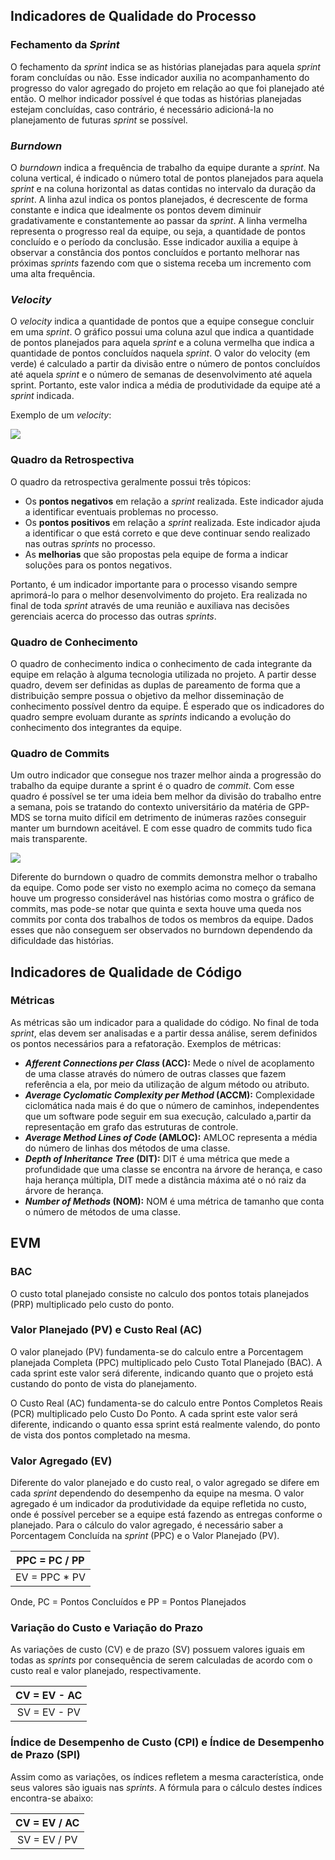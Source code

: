 ## Indicadores de Qualidade do Processo

### Fechamento da _Sprint_

O fechamento da <i>sprint</i> indica se as histórias planejadas para aquela <i>sprint</i> foram concluídas ou não. Esse indicador auxilia no acompanhamento do progresso do valor agregado do projeto em relação ao que foi planejado até então. O melhor indicador possível é que todas as histórias planejadas estejam concluídas, caso contrário, é necessário adicioná-la no planejamento de futuras <i>sprint</i> se possível.  

### _Burndown_

O <i>burndown</i> indica a frequência de trabalho da equipe durante a <i>sprint</i>. Na coluna vertical, é indicado o número total de pontos planejados para aquela <i>sprint</i> e na coluna horizontal as datas contidas no intervalo da duração da <i>sprint</i>. A linha azul indica os pontos planejados, é decrescente de forma constante e indica que idealmente os pontos devem diminuir gradativamente e constantemente ao passar da <i>sprint</i>. A linha vermelha representa o progresso real da equipe, ou seja, a quantidade de pontos concluído e o período da conclusão. Esse indicador auxilia a equipe à observar a constância dos pontos concluídos e portanto melhorar nas próximas <i>sprints</i> fazendo com que o sistema receba um incremento com uma alta frequência.  

### _Velocity_

O <i>velocity</i> indica a quantidade de pontos que a equipe consegue concluir em uma <i>sprint</i>. O gráfico possui uma coluna azul que indica a quantidade de pontos planejados para aquela <i>sprint</i> e a coluna vermelha que indica a quantidade de pontos concluídos naquela <i>sprint</i>. O valor do velocity (em verde) é calculado a partir da divisão entre o número de pontos concluídos até aquela <i>sprint</i> e o número de semanas de desenvolvimento até aquela sprint. Portanto, este valor indica a média de produtividade da equipe até a <i>sprint</i> indicada.  

Exemplo de um <i>velocity</i>:

![](https://raw.githubusercontent.com/wiki/fga-gpp-mds/00-Disciplina/img/velocity-exemplo.png)

### Quadro da Retrospectiva

O quadro da retrospectiva geralmente possui três tópicos:

* Os **pontos negativos** em relação a <i>sprint</i> realizada. Este indicador ajuda a identificar eventuais problemas no processo.
* Os **pontos positivos** em relação a <i>sprint</i> realizada. Este indicador ajuda a identificar o que está correto e que deve continuar sendo realizado nas outras <i>sprints</i> no processo.
* As **melhorias** que são propostas pela equipe de forma a indicar soluções para os pontos negativos.

Portanto, é um indicador importante para o processo visando sempre aprimorá-lo para o melhor desenvolvimento do projeto. Era realizada no final de toda <i>sprint</i> através de uma reunião e auxiliava nas decisões gerenciais acerca do processo das outras <i>sprints</i>.  

### Quadro de Conhecimento

O quadro de conhecimento indica o conhecimento de cada integrante da equipe em relação à alguma tecnologia utilizada no projeto. A partir desse quadro, devem ser definidas as duplas de pareamento de forma que a distribuição sempre possua o objetivo da melhor disseminação de conhecimento possível dentro da equipe. É esperado que os indicadores do quadro sempre evoluam durante as <i>sprints</i> indicando a evolução do conhecimento dos integrantes da equipe.  

### Quadro de Commits

Um outro indicador que consegue nos trazer melhor ainda a progressão do trabalho da equipe durante a sprint é o quadro de <i>commit</i>. Com esse quadro é possível se ter uma ideia bem melhor da divisão do trabalho entre a semana, pois se tratando do contexto universitário da matéria de GPP-MDS se torna muito difícil em detrimento de inúmeras razões conseguir manter um burndown aceitável. E com esse quadro de commits tudo fica mais transparente.  

![](https://raw.githubusercontent.com/wiki/fga-gpp-mds/2017.2-Receituario-Medico/imagens/sprint_07/commits.png)

Diferente do burndown o quadro de commits demonstra melhor o trabalho da equipe. Como pode ser visto no exemplo acima no começo da semana houve um progresso considerável nas histórias como mostra o gráfico de commits, mas pode-se notar que quinta e sexta houve uma queda nos commits por conta dos trabalhos de todos os membros da equipe. Dados esses que não conseguem ser observados no burndown dependendo da dificuldade das histórias.  

## Indicadores de Qualidade de Código

### Métricas

As métricas são um indicador para a qualidade do código. No final de toda <i>sprint</i>, elas devem ser analisadas e a partir dessa análise, serem definidos os pontos necessários para a refatoração. Exemplos de métricas:  

* **_Afferent Connections per Class_ (ACC):** Mede o nível de acoplamento de uma classe através do número de outras classes que fazem referência a ela, por meio da utilização de algum método ou atributo.
* **_Average Cyclomatic Complexity per Method_ (ACCM):** Complexidade ciclomática nada mais é do que o número de caminhos, independentes que um software pode seguir em sua execução, calculado a,partir da representação em grafo das estruturas de controle.
* **_Average Method Lines of Code_ (AMLOC):** AMLOC representa a média do número de linhas dos métodos de uma classe.
* **_Depth of Inheritance Tree_ (DIT):** DIT é uma métrica que mede a profundidade que uma classe se encontra na árvore de herança, e caso haja herança múltipla, DIT mede a distância máxima até o nó raiz da árvore de herança.
* **_Number of Methods_ (NOM):** NOM é uma métrica de tamanho que conta o número de métodos de uma classe.

## EVM

### BAC
O custo total planejado consiste no calculo dos pontos totais planejados (PRP) multiplicado pelo custo do ponto.  

### Valor Planejado (PV) e Custo Real (AC)

O valor planejado (PV) fundamenta-se do calculo entre a Porcentagem planejada Completa (PPC) multiplicado pelo Custo Total Planejado (BAC). A cada sprint este valor será diferente, indicando quanto que o projeto está custando do ponto de vista do planejamento.  

O Custo Real (AC) fundamenta-se do calculo entre Pontos Completos Reais (PCR) multiplicado pelo Custo Do Ponto. A cada sprint este valor será diferente, indicando o quanto essa sprint está realmente valendo, do ponto de vista dos pontos completado na mesma.  

### Valor Agregado (EV)

Diferente do valor planejado e do custo real, o valor agregado se difere em cada <i>sprint</i> dependendo do desempenho da equipe na mesma. O valor agregado é um indicador da produtividade da equipe refletida no custo, onde é possível perceber se a equipe está fazendo as entregas conforme o planejado. Para o cálculo do valor agregado, é necessário saber a Porcentagem Concluída na <i>sprint</i> (PPC) e o Valor Planejado (PV).  

| PPC = PC / PP |
|---------------|
| EV = PPC * PV |                                                      

Onde, PC = Pontos Concluídos e PP = Pontos Planejados

### Variação do Custo e Variação do Prazo

As variações de custo (CV) e de prazo (SV) possuem valores iguais em todas as <i>sprints</i> por consequência de serem calculadas de acordo com o custo real e valor planejado, respectivamente.  

| CV = EV - AC |
|:------------:|
| SV = EV - PV |

### Índice de Desempenho de Custo (CPI) e Índice de Desempenho de Prazo (SPI)  

Assim como as variações, os índices refletem a mesma característica, onde seus valores são iguais nas <i>sprints</i>. A fórmula para o cálculo destes índices encontra-se abaixo:  

| CV = EV / AC |
|:------------:|
| SV = EV / PV |
